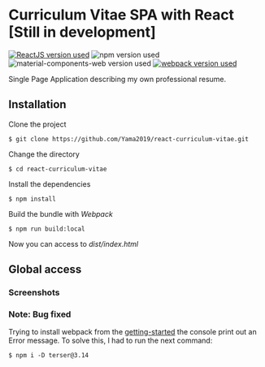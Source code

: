 # Curriculum Vitae SPA with React [Still in development]
[![ReactJS version used](https://img.shields.io/badge/react-16.7.0-blue.svg)](https://www.npmjs.com/package/react) ![npm version used](https://img.shields.io/badge/npm-v6.5.0-red.svg) ![material-components-web version used](https://img.shields.io/badge/material--components--web-v0.43.1-green.svg) [![webpack version used](https://img.shields.io/badge/webpack-v4.29.0-1a6bac.svg)](https://github.com/webpack/webpack/releases) 

Single Page Application describing my own professional resume.

## Installation

Clone the project
```
$ git clone https://github.com/Yama2019/react-curriculum-vitae.git
```
Change the directory
```
$ cd react-curriculum-vitae
```
Install the dependencies
```
$ npm install
```
Build the bundle with _Webpack_
```
$ npm run build:local
```

Now you can access to _dist/index.html_ 

## Global access

>

### Screenshots


### Note: Bug fixed

Trying to install webpack from the [getting-started](https://webpack.js.org/guides/getting-started/) the console print out an Error message. To solve this, I had to run the next command:

```
$ npm i -D terser@3.14
```
